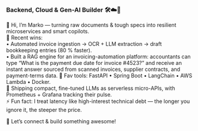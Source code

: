 ### Backend, Cloud & Gen-AI Builder 🛠️☁️🤖

👋  Hi, I’m Marko — turning raw documents & tough specs into resilient microservices and smart copilots.  
🧠  Recent wins:  
   • Automated invoice ingestion → OCR + LLM extraction → draft bookkeeping entries (80 % faster).  
   • Built a RAG engine for an invoicing-automation platform: accountants can type “What is the payment due date for invoice #4523?” and receive an instant answer sourced from scanned invoices, supplier contracts, and payment-terms data.
🚀  Fav tools: FastAPI • Spring Boot • LangChain • AWS Lambda • Docker.  
🌱 Shipping compact, fine-tuned LLMs as serverless micro-APIs, with Prometheus + Grafana tracking their pulse.  
⚡ Fun fact: I treat latency like high-interest technical debt — the longer you ignore it, the steeper the price.

💌  Let’s connect & build something awesome!
